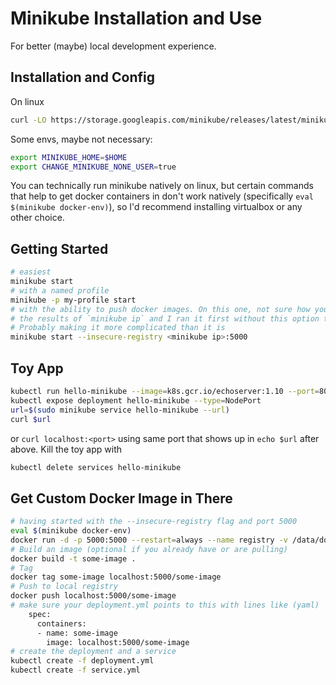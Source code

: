 # Minikube Installation and Use 

For better (maybe) local development experience.

## Installation and Config
On linux
```sh
curl -LO https://storage.googleapis.com/minikube/releases/latest/minikube-linux-amd64 && sudo install minikube-linux-amd64 /usr/local/bin/minikube
```
Some envs, maybe not necessary:
```sh
export MINIKUBE_HOME=$HOME
export CHANGE_MINIKUBE_NONE_USER=true
```
You can technically run minikube natively on linux, but certain commands that help to get docker containers in don't work natively (specifically `eval $(minikube docker-env)`), so I'd recommend installing virtualbox or any other choice.

## Getting Started
```sh
# easiest
minikube start
# with a named profile
minikube -p my-profile start
# with the ability to push docker images. On this one, not sure how you'd anticipate
# the results of `minikube ip` and I ran it first without this option to get it.
# Probably making it more complicated than it is
minikube start --insecure-registry <minikube ip>:5000
```

## Toy App
```sh
kubectl run hello-minikube --image=k8s.gcr.io/echoserver:1.10 --port=8080
kubectl expose deployment hello-minikube --type=NodePort
url=$(sudo minikube service hello-minikube --url)
curl $url
```
or `curl localhost:<port>` using same port that shows up in `echo $url` after above.
Kill the toy app with
```sh
kubectl delete services hello-minikube
```

## Get Custom Docker Image in There
```sh
# having started with the --insecure-registry flag and port 5000
eval $(minikube docker-env)
docker run -d -p 5000:5000 --restart=always --name registry -v /data/docker-registry:/var/lib/registry registry:2
# Build an image (optional if you already have or are pulling)
docker build -t some-image .
# Tag
docker tag some-image localhost:5000/some-image
# Push to local registry
docker push localhost:5000/some-image
# make sure your deployment.yml points to this with lines like (yaml)
    spec:
      containers:
      - name: some-image
        image: localhost:5000/some-image
# create the deployment and a service
kubectl create -f deployment.yml
kubectl create -f service.yml
```
